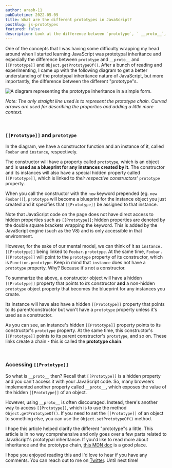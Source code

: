 ```yaml
---
author: arash-11
pubDatetime: 2022-05-09
title: What are the different prototypes in JavaScript?
postSlug: js-prototypes
featured: false
description: Look at the difference between `prototype`, ` __proto__`, `[[Prototype]]`, and `Object.getPrototypeOf()`.
---
```


One of the concepts that I was having some difficulty wrapping my head around when I started learning JavaScript was prototypal inheritance and especially the difference between `prototype` and `__proto__` and `[[Prototype]]` and `Object.getPrototypeOf()`. After a bunch of reading and experimenting, I came up with the following diagram to get a better understanding of the prototypal inheritance nature of JavaScript, but more importantly, the difference between the different "prototype"s.

![A diagram representing the prototype inheritance in a simple form.](/prototype.png)

_Note: The only straight line used is to represent the prototype chain. Curved arrows are used for describing the properties and adding a little more context._

<br />

### `[[Prototype]]` and `prototype`

In the diagram, we have a constructor function and an instance of it, called `Foobar` and `instance`, respectively.

The constructor will have a property called `prototype`, which is an object and is **used as a blueprint for any instances created by it**. The constructor and its instances will also have a special hidden property called `[[Prototype]]`, which is linked to _their respective constructors'_ `prototype` property.

When you call the constructor with the `new` keyword prepended (eg. `new Foobar()`), `prototype` will become a blueprint for the instance object you just created and it specifies that `[[Prototype]]` be assigned to that instance.

Note that JavaScript code on the page does not have direct access to hidden properties such as `[[Prototype]]`; hidden properties are denoted by the double square brackets wrapping the keyword. This is added by the JavaScript engine (such as the V8) and is only accessible in that environment.

However, for the sake of our mental model, we can think of it as `instance.[[Prototype]]` being linked to `Foobar.prototype`. At the same time, `Foobar.[[Prototype]]` will point to the `prototype` property of its constructor, which is `Function.prototype`. Keep in mind that `instance` does not have a `prototype` property. Why? Because it's not a constructor.

To summarize the above, a constructor object will have a hidden `[[Prototype]]` property that points to _its_ constructor **and** a non-hidden `prototype` object property that becomes the blueprint for any instances you create.

Its instance will have also have a hidden `[[Prototype]]` property that points to its parent/constructor but won't have a `prototype` property unless it's used as a constructor.

As you can see, an instance's hidden `[[Prototype]]` property points to its constructor's `prototype` property. At the same time, this constructor's `[[Prototype]]` points to its parent constructor's `prototype`, and so on. These links create a chain - this is called the **prototype chain**.

<br />

### Accessing `[[Prototype]]`

So what is `__proto__` then? Recall that `[[Prototype]]` is a hidden property and you can't access it with your JavaScript code. So, many browsers implemented another property called `__proto__`, which exposes the value of the hidden `[[Prototype]]` of an object.

However, using `__proto__` is often discouraged. Instead, there's another way to access `[[Prototype]]`, which is to use the method `Object.getPrototypeOf()`. If you need to set the `[[Prototype]]` of an object to something else, you can use the `Object.setPrototypeOf()` method.

I hope this article helped clarify the different "prototype"s a little. This article is in no way comprehensive and only goes over a few parts related to JavaScript's prototypal inheritance. If you'd like to read more about inheritance and the prototype chain, <a href="https://developer.mozilla.org/en-US/docs/Web/JavaScript/Inheritance_and_the_prototype_chain" target="_blank" rel="noopener noreferrer">this MDN doc</a> is a good place.

I hope you enjoyed reading this and I'd love to hear if you have any comments. You can reach out to me on [Twitter](https://twitter.com/arash11gt). Until next time!